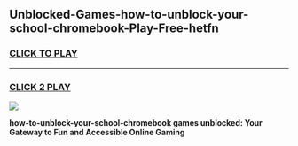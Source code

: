 
## Unblocked-Games-how-to-unblock-your-school-chromebook-Play-Free-hetfn
<h3>
<a href="https://premium76.site?title=how-to-unblock-your-school-chromebook&ref=19M">CLICK TO PLAY</a></h3>
<hr>

<h3>
<a href="https://premium76.site?title=how-to-unblock-your-school-chromebook&ref=19M">CLICK 2 PLAY</a>
  
</h3>

<a href="https://premium76.site?title=how-to-unblock-your-school-chromebook&ref=19M"><img src="https://clearcache.store/games.png"></a>


**how-to-unblock-your-school-chromebook games unblocked: Your Gateway to Fun and Accessible Online Gaming**
